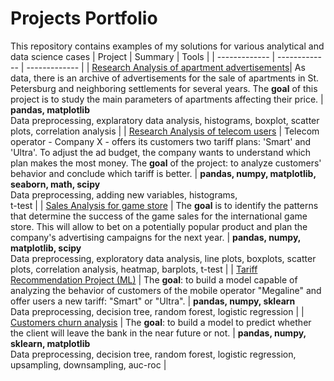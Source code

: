 # Projects Portfolio
This repository contains examples of my solutions for various analytical and data science cases
| Project | Summary | Tools |
| ------------- | ------------- | ------------- |
| [Research Analysis of apartment advertisements](https://github.com/Nicole0608/Projects_Portfolio/blob/main/Projects/Apartments_Project.ipynb)| As data, there is an archive of advertisements for the sale of apartments in St. Petersburg and neighboring settlements for several years. The **goal** of this project is to study the main parameters of apartments affecting their price. | **pandas, matplotlib** <br /> Data preprocessing, explaratory data analysis, histograms, boxplot, scatter plots, correlation analysis |
| [Research Analysis of telecom users](https://github.com/Nicole0608/Projects_Portfolio/blob/main/Projects/Tariffs_Project.ipynb)  | Telecom operator - Company X - offers its customers two tariff plans: 'Smart' and 'Ultra'. To adjust the ad budget, the company wants to understand which plan makes the most money. The **goal** of the project: to analyze customers' behavior and conclude which tariff is better.  | **pandas, numpy, matplotlib, seaborn, math, scipy** <br />  Data preprocessing, adding new variables, histograms, <br /> t-test |
| [Sales Analysis for game store](https://github.com/Nicole0608/Projects_Portfolio/blob/main/Projects/Sales_Analysis.ipynb)  | The **goal** is to identify the patterns that determine the success of the game sales for the international game store. This will allow to bet on a potentially popular product and plan the company's advertising campaigns for the next year.  | **pandas, numpy, matplotlib, scipy** <br /> Data preprocessing, exploratory data analysis, line plots, boxplots, scatter plots, correlation analysis, heatmap, barplots, t-test |
| [Tariff Recommendation Project (ML)](https://github.com/Nicole0608/Projects_Portfolio/blob/main/Projects/Tariff_Recommendation_Project.ipynb)  | The **goal**: to build a model capable of analyzing the behavior of customers of the mobile operator "Megaline" and offer users a new tariff: "Smart" or "Ultra".  | **pandas, numpy, sklearn** <br /> Data preprocessing, decision tree, random forest, logistic regression |
| [Customers churn analysis](https://github.com/Nicole0608/Projects_Portfolio/blob/main/Projects/Customers_Churn.ipynb)  | The **goal**: to build a model to predict whether the client will leave the bank in the near future or not. | **pandas, numpy, sklearn, matplotlib** <br /> Data preprocessing, decision tree, random forest, logistic regression, upsampling, downsampling, auc-roc |
